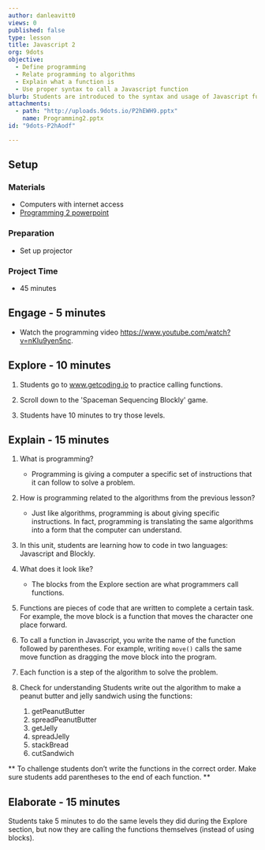 ```yaml
---
author: danleavitt0
views: 0
published: false
type: lesson
title: Javascript 2
org: 9dots
objective: 
  - Define programming
  - Relate programming to algorithms
  - Explain what a function is
  - Use proper syntax to call a Javascript function
blurb: Students are introduced to the syntax and usage of Javascript functions to create a program on the computer.
attachments: 
  - path: "http://uploads.9dots.io/P2hEWH9.pptx"
    name: Programming2.pptx
id: "9dots-P2hAodf"

---
```


## Setup

### Materials

- Computers with internet access
- [Programming 2 powerpoint](http://uploads.9dots.io/P2hEWH9.pptx)

### Preparation

- Set up projector

### Project Time

- 45 minutes

## Engage -  5 minutes

- Watch the programming video https://www.youtube.com/watch?v=nKIu9yen5nc.

## Explore - 10 minutes


1. Students go to www.getcoding.io to practice calling functions.

2. Scroll down to the 'Spaceman Sequencing Blockly' game.

3. Students have 10 minutes to try those levels.

## Explain - 15 minutes

1. What is programming?
	- Programming is giving a computer a specific set of instructions that it can follow to solve a problem.

2. How is programming related to the algorithms from the previous lesson?
	- Just like algorithms, programming is about giving specific instructions. In fact, programming is translating the same algorithms into a form that the computer can understand.

3. In this unit, students are learning how to code in two languages: Javascript and Blockly.

4. What does it look like?
	- The blocks from the Explore section are what programmers call functions.

5. Functions are pieces of code that are written to complete a certain task. For example, the move block is a function that moves the character one place forward.

6. To call a function in Javascript, you write the name of the function followed by parentheses. For example, writing `move()` calls the same move function as dragging the move block into the program.

7. Each function is a step of the algorithm to solve the problem.

8. Check for understanding 
Students write out the algorithm to make a peanut butter and jelly sandwich using the functions:

	1. getPeanutButter
	2. spreadPeanutButter
	3. getJelly
	4. spreadJelly
	5. stackBread
	6. cutSandwich

** To challenge students don’t write the functions in the correct order. Make sure students add parentheses to the end of each function. **

## Elaborate - 15 minutes

Students take 5 minutes to do the same levels they did during the Explore section, but now they are calling the functions themselves (instead of using blocks).
